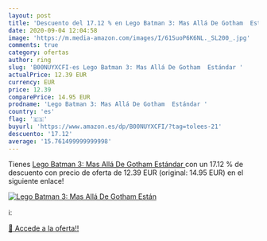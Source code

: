 ```yaml
---
layout: post
title: 'Descuento del 17.12 % en Lego Batman 3: Mas Allá De Gotham  Están'
date: 2020-09-04 12:04:58
image: 'https://m.media-amazon.com/images/I/61SuoP6K6NL._SL200_.jpg'
comments: true
category: ofertas
author: ring
slug: 'B00NUYXCFI-es Lego Batman 3: Mas Allá De Gotham  Estándar '
actualPrice: 12.39 EUR
currency: EUR
price: 12.39
comparePrice: 14.95 EUR
prodname: 'Lego Batman 3: Mas Allá De Gotham  Estándar '
country: 'es'
flag: '🇪🇸'
buyurl: 'https://www.amazon.es/dp/B00NUYXCFI/?tag=tolees-21'
descuento: '17.12'
average: '15.761499999999998'
---
```


Tienes [Lego Batman 3: Mas Allá De Gotham  Estándar ](https://www.amazon.es/dp/B00NUYXCFI/?tag=tolees-21) con un 17.12 % de descuento con precio de oferta de 12.39 EUR (original: 14.95 EUR) en el siguiente enlace!

[![Lego Batman 3: Mas Allá De Gotham  Están](https://m.media-amazon.com/images/I/61SuoP6K6NL._SL200_.jpg)](https://www.amazon.es/dp/B00NUYXCFI/?tag=tolees-21)

ℹ️:


[🛒 Accede a la oferta!!](https://www.amazon.es/dp/B00NUYXCFI/?tag=tolees-21)
